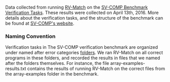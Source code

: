 Data collected from running [RV-Match](https://runtimeverification.com/match) on the [SV-COMP Benchmark Verification Tasks](https://github.com/sosy-lab/sv-benchmarks). These results were collected on April 13th, 2016. More details about the verification tasks, and the structure of the benchmark can be found at [SV-COMP's website](http://sv-comp.sosy-lab.org/2016/index.php).

### Naming Convention

Verification tasks in The SV-COMP verification benchmark are organized under named after error categories [folders](https://github.com/sosy-lab/sv-benchmarks/tree/master/c). We ran RV-Match on all correct programs in these folders, and recorded the results in files that we named after the folders themselves. For instance, the file array-examples-results.txt contains the results of running RV-Match on the correct files from the array-examples folder in the benchmark.
